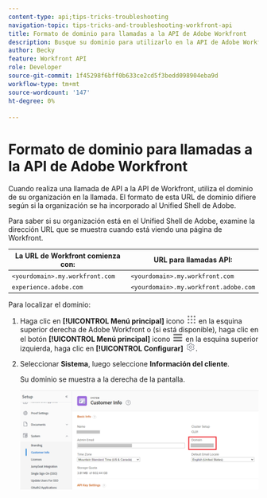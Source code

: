 ```yaml
---
content-type: api;tips-tricks-troubleshooting
navigation-topic: tips-tricks-and-troubleshooting-workfront-api
title: Formato de dominio para llamadas a la API de Adobe Workfront
description: Busque su dominio para utilizarlo en la API de Adobe Workfront
author: Becky
feature: Workfront API
role: Developer
source-git-commit: 1f45298f6bff0b633ce2cd5f3bedd098904eba9d
workflow-type: tm+mt
source-wordcount: '147'
ht-degree: 0%

---
```



# Formato de dominio para llamadas a la API de Adobe Workfront

Cuando realiza una llamada de API a la API de Workfront, utiliza el dominio de su organización en la llamada. El formato de esta URL de dominio difiere según si la organización se ha incorporado al Unified Shell de Adobe.

Para saber si su organización está en el Unified Shell de Adobe, examine la dirección URL que se muestra cuando está viendo una página de Workfront.

| La URL de Workfront comienza con: | URL para llamadas API: |
|---|---|
| `<yourdomain>.my.workfront.com` | `<yourdomain>.my.workfront.com` |
| `experience.adobe.com` | `<yourdomain>.my.workfront.adobe.com` |

Para localizar el dominio:

1. Haga clic en **[!UICONTROL Menú principal]** icono ![Menú principal](/help/_includes/assets/main-menu-icon.png) en la esquina superior derecha de Adobe Workfront o (si está disponible), haga clic en el botón **[!UICONTROL Menú principal]** icono ![Menú principal](/help/_includes/assets/main-menu-icon-left-nav.png) en la esquina superior izquierda, haga clic en **[!UICONTROL Configurar]** ![Icono de configuración](/help/_includes/assets/gear-icon-setup.png).
1. Seleccionar **Sistema**, luego seleccione **Información del cliente**.

   Su dominio se muestra a la derecha de la pantalla.

   ![Dominio](assets/domain.png)

